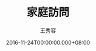 ---
issue: 200
title: 家庭訪問
author: 王秀容
date: 2016-11-24T00:00:00.000+08:00
topic: 懷想
difficulty: 1
wikidata: Q98095577
wikidata_link: https://www.wikidata.org/wiki/Q98095577
author_wikidata_link: https://www.wikidata.org/wiki/Q98096261
author_wikidata: Q98096261
---